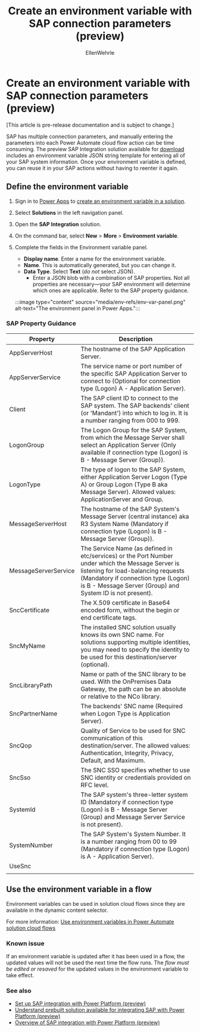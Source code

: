﻿---
title: Create an environment variable with SAP connection parameters (preview)
description: Create an environment variable in Power Apps that contains all of your SAP system information.
author: EllenWehrle
ms.subservice: cloud-flow
ms.topic: article
ms.tgt_pltfrm: na
ms.workload: na
ms.date: 09/23/2022
ms.author: ellenwehrle
ms.reviewer: ellenwehrle
search.app: 
  - Flow
search.audienceType: 
  - flowmaker
  - administrator
  - enduser

--- 
# Create an environment variable with SAP connection parameters (preview)

[This article is pre-release documentation and is subject to change.]

SAP has multiple connection parameters, and manually entering the parameters into each Power Automate cloud flow action can be time consuming. The preview SAP Integration solution available for [download](https://github.com/jongilman88/PowerPlatformSAPIntegration) includes an environment variable JSON string template for entering all of your SAP system information. Once your environment variable is defined, you can reuse it in your SAP actions without having to reenter it again.

## Define the environment variable

1. Sign in to [Power Apps](https://make.powerapps.com) to [create an environment variable in a solution](/power-apps/maker/data-platform/environmentvariables#create-an-environment-variable-in-a-solution).
1. Select **Solutions** in the left navigation panel.
1. Open the **SAP Integration** solution.
1. On the command bar, select **New** > **More** > **Environment variable**.
1. Complete the fields in the Environment variable panel.
    - **Display name**. Enter a name for the environment variable.
    - **Name**. This is automatically generated, but you can change it.
    - **Data Type**. Select **Text** (_do not_ select JSON).
      - Enter a JSON blob with a combination of SAP properties. Not all properties are necessary—your SAP environment will determine which ones are applicable. Refer to the SAP property guidance.

    :::image type="content" source="media/env-refs/env-var-panel.png" alt-text="The environment panel in Power Apps.":::

### SAP Property Guidance

| Property             | Description                                                                                                                                                                                                                                 |
|----------------------|---------------------------------------------------------------------------------------------------------------------------------------------------------------------------------------------------------------------------------------------|
| AppServerHost        | The hostname of the SAP Application Server.                                                                                                                                                                                                 |
| AppServerService     | The service name or port number of the specific SAP Application Server to connect to (Optional for connection type (Logon) A - Application Server).                                                                                         |
| Client               | The SAP client ID to connect to the SAP system. The SAP backends' client (or 'Mandant') into which to log in. It is a number ranging from 000 to 999.                                                                                       |
| LogonGroup           | The Logon Group for the SAP System, from which the Message Server shall select an Application Server (Only available if connection type (Logon) is B - Message Server (Group)).                                                             |
| LogonType            | The type of logon to the SAP System, either Application Server Logon (Type A) or Group Logon (Type B aka Message Server). Allowed values: ApplicationServer and  Group.                                                                          |
| MessageServerHost    | The hostname of the SAP System's Message Server (central instance) aka R3 System Name (Mandatory if connection type (Logon) is B - Message Server (Group)).                                                                                 |
| MessageServerService | The Service Name (as defined in etc/services) or the Port Number under which the Message Server is listening for load-balancing requests (Mandatory if connection type (Logon) is B - Message Server (Group) and System ID is not present). |
| SncCertificate       | The X.509 certificate in Base64 encoded form, without the begin or end certificate tags.                                                                                                                                                        |
| SncMyName            | The installed SNC solution usually knows its own SNC name. For solutions supporting multiple identities, you may need to specify the identity to be used for this destination/server (optional).                                     |
| SncLibraryPath       | Name or path of the SNC library to be used. With the OnPremises Data Gateway, the path can be an absolute or relative to the NCo library.                                                                                                   |
| SncPartnerName       | The backends' SNC name (Required when Logon Type is Application Server).                                                                                                                                                                    |
| SncQop               | Quality of Service to be used for SNC communication of this destination/server. The allowed values: Authentication, Integrity, Privacy, Default, and Maximum.                                                                                        |
| SncSso               | The SNC SSO specifies whether to use SNC identity or credentials provided on RFC level.                                                                                                                                                     |
| SystemId             | The SAP system's three-letter system ID (Mandatory if connection type (Logon) is B - Message Server (Group) and Message Server Service is not present).                                                                                     |
| SystemNumber         | The SAP System's System Number. It is a number ranging from 00 to 99 (Mandatory if connection type (Logon) is A - Application Server).                                                                                                      |
| UseSnc           |
 ||

## Use the environment variable in a flow

Environment variables can be used in solution cloud flows since they are available in the dynamic content selector.

 For more information: [Use environment variables in Power Automate solution cloud flows](/power-apps/maker/data-platform/environmentvariables#use-environment-variables-in-power-automate-solution-cloud-flows)

### Known issue

If an environment variable is updated after it has been used in a flow, the updated values will not be used the next time the flow runs. The _flow must be edited or resaved_ for the updated values in the environment variable to take effect.

### See also

- [Set up SAP integration with Power Platform (preview)](set-up-prepare.md)
- [Understand prebuilt solution available for integrating SAP with Power Platform (preview)](solutions.md)
- [Overview of SAP integration with Power Platform (preview)](overview.md)
